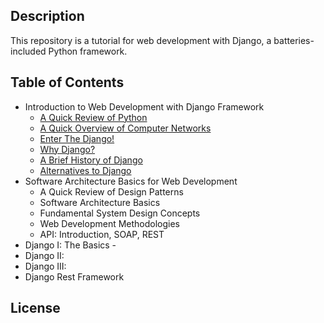 ## Description
This repository is a tutorial for web development with Django, a batteries-included Python framework.

## Table of Contents

- Introduction to Web Development with Django Framework
	- [A Quick Review of Python](Introduction/A%20Quick%20Review%20of%20Python.md)
	- [A Quick Overview of Computer Networks](Introduction/A%20Quick%20Overview%20of%20Computer%20Networks.md)
	- [Enter The Django!](Introduction/Enter%20The%20Django!.md)
    - [Why Django?](Why%20Django.md)
    - [A Brief History of Django](Introduction/A%20Brief%20History%20of%20Django.md)
    - [Alternatives to Django](Introduction/Alternatives%20to%20Django.md)
- Software Architecture Basics for Web Development
    - A Quick Review of Design Patterns
    - Software Architecture Basics
    - Fundamental System Design Concepts
    - Web Development Methodologies
    - API: Introduction, SOAP, REST
- Django I: The Basics
	  - 
- Django II: 
- Django III: 
- Django Rest Framework

## License

